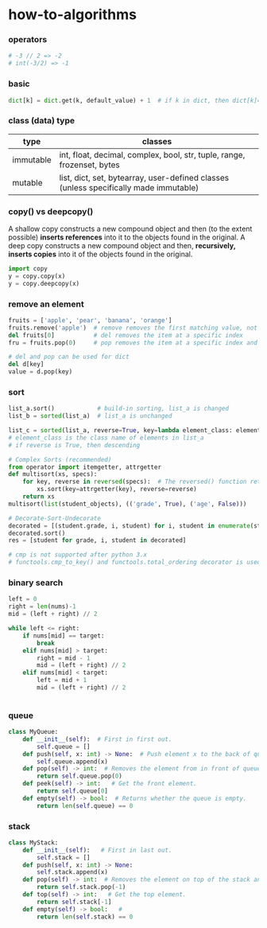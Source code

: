 # how-to-algorithms

### operators
```python
# -3 // 2 => -2
# int(-3/2) => -1
```

### basic
```python
dict[k] = dict.get(k, default_value) + 1  # if k in dict, then dict[k]=dict[k]+1, else new dict[k]=default_value+1
```

### class (data) type
| type        | classes |
| ----------- | ----------- |
| immutable   | int, float, decimal, complex, bool, str, tuple, range, frozenset, bytes |
| mutable     | list, dict, set, bytearray, user-defined classes (unless specifically made immutable) | 


### copy() vs deepcopy()
A shallow copy constructs a new compound object and then (to the extent possible) **inserts references** into it to the objects found in the original.
A deep copy constructs a new compound object and then, **recursively, inserts copies** into it of the objects found in the original.
```python
import copy
y = copy.copy(x)
y = copy.deepcopy(x)
```

### remove an element
```python
fruits = ['apple', 'pear', 'banana', 'orange']
fruits.remove('apple')  # remove removes the first matching value, not a specific index
del fruits[0]           # del removes the item at a specific index
fru = fruits.pop(0)     # pop removes the item at a specific index and returns it

# del and pop can be used for dict
del d[key]
value = d.pop(key)
```

### sort
```python
list_a.sort()            # build-in sorting, list_a is changed
list_b = sorted(list_a)  # list_a is unchanged

list_c = sorted(list_a, reverse=True, key=lambda element_class: element_class.variable) 
# element_class is the class name of elements in list_a
# if reverse is True, then descending

# Complex Sorts (recommended)
from operator import itemgetter, attrgetter
def multisort(xs, specs):
    for key, reverse in reversed(specs):  # The reversed() function returns the reversed iterator of the given sequence.
        xs.sort(key=attrgetter(key), reverse=reverse)
    return xs
multisort(list(student_objects), (('grade', True), ('age', False)))

# Decorate-Sort-Undecorate
decorated = [(student.grade, i, student) for i, student in enumerate(student_objects)]
decorated.sort()
res = [student for grade, i, student in decorated]

# cmp is not supported after python 3.x
# functools.cmp_to_key() and functools.total_ordering decorator is used in custom classes


```

### binary search
```python
left = 0
right = len(nums)-1
mid = (left + right) // 2

while left <= right:
    if nums[mid] == target:
        break
    elif nums[mid] > target:
        right = mid - 1
        mid = (left + right) // 2
    elif nums[mid] < target:
        left = mid + 1
        mid = (left + right) // 2
        
```

### queue

```python
class MyQueue: 
    def __init__(self):  # First in first out.
        self.queue = []
    def push(self, x: int) -> None:  # Push element x to the back of queue.
        self.queue.append(x)
    def pop(self) -> int:  # Removes the element from in front of queue and returns that element.
        return self.queue.pop(0)
    def peek(self) -> int:   # Get the front element.
        return self.queue[0]
    def empty(self) -> bool:  # Returns whether the queue is empty.
        return len(self.queue) == 0
```


### stack
```python
class MyStack:
    def __init__(self):   # First in last out.
        self.stack = []
    def push(self, x: int) -> None:
        self.stack.append(x)
    def pop(self) -> int:  # Removes the element on top of the stack and returns that element.
        return self.stack.pop(-1)
    def top(self) -> int:   # Get the top element.
        return self.stack[-1]
    def empty(self) -> bool:   #
        return len(self.stack) == 0
```
